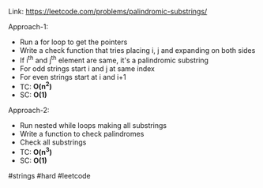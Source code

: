 Link: https://leetcode.com/problems/palindromic-substrings/

Approach-1:
- Run a for loop to get the pointers
- Write  a check function that tries placing i, j and expanding on both sides
- If i<sup>th</sup> and j<sup>th</sup> element are same, it's a palindromic substring
- For odd strings start i and j at same index
- For even strings start at i and i+1
- TC: **O(n<sup>2</sup>)**
- SC: **O(1)**

Approach-2:
- Run nested while loops making all substrings
- Write a function to check palindromes
- Check all substrings
- TC: **O(n<sup>3</sup>)**
- SC: **O(1)**

#strings #hard #leetcode 